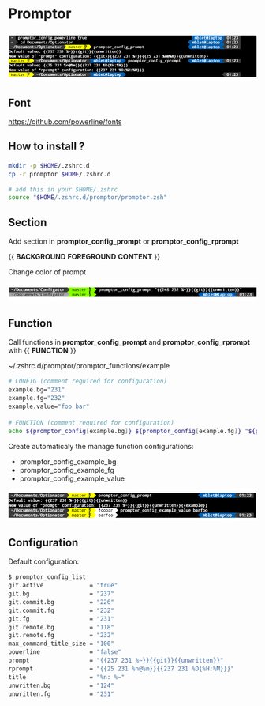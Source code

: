 # Promptor

<p align="center">
  <img src="./images/promptor.drawio.png" >
</p>

## Font
<a url="https://github.com/powerline/fonts">https://github.com/powerline/fonts</a>

## How to install ?
``` bash
mkdir -p $HOME/.zshrc.d
cp -r promptor $HOME/.zshrc.d
```
``` bash
# add this in your $HOME/.zshrc
source "$HOME/.zshrc.d/promptor/promptor.zsh"
```
## Section
Add section in **promptor_config_prompt** or **promptor_config_rprompt**

{{ **BACKGROUND** **FOREGROUND** **CONTENT** }}

Change color of prompt
<p align="center">
  <img src="./images/promptor.section.drawio.png" >
</p>

## Function
Call functions in **promptor_config_prompt** and **promptor_config_rprompt** with {{ **FUNCTION** }}

~/.zshrc.d/promptor/promptor_functions/example
``` bash
# CONFIG (comment required for configuration)
example.bg="231"
example.fg="232"
example.value="foo bar"

# FUNCTION (comment required for configuration)
echo ${promptor_config[example.bg]} ${promptor_config[example.fg]} "${promptor_config[example.value]}"
```

Create automaticaly the manage function configurations:
- promptor_config_example_bg
- promptor_config_example_fg
- promptor_config_example_value

<p align="center">
  <img src="./images/promptor.function.drawio.png" >
</p>

## Configuration

Default configuration:
``` bash
$ promptor_config_list
git.active             = "true"
git.bg                 = "237"
git.commit.bg          = "226"
git.commit.fg          = "232"
git.fg                 = "231"
git.remote.bg          = "118"
git.remote.fg          = "232"
max_command_title_size = "100"
powerline              = "false"
prompt                 = "{{237 231 %~}}{{git}}{{unwritten}}"
rprompt                = "{{25 231 %n@%m}}{{237 231 %D{%H:%M}}}"
title                  = "%n: %~"
unwritten.bg           = "124"
unwritten.fg           = "231"
```

